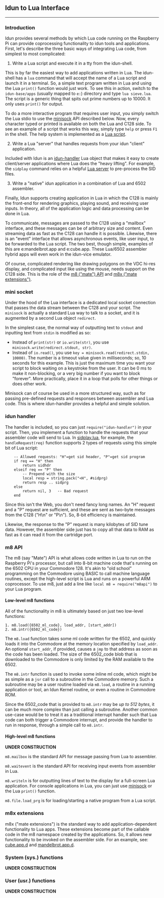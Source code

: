 ## Idun to Lua Interface
---

### Introduction

Idun provides several methods by which Lua code running on the Raspberry Pi can provide coprocessing functionality to idun tools and applications. First, let's describe the three basic ways of integrating Lua code, from simplest to most complicated:

1. Write a Lua script and execute it in a tty from the idun-shell.

This is by far the easiest way to add applications written in Lua. The idun-shell has a `lua` command that will accept the name of a Lua script and launch it in a terminal. So, a simple text program written in Lua and using the Lua `print()` function would just work. To see this in action, switch to the `idun-base/apps` (usually mapped to `e:`) directory and type `lua sieve.lua`. The script is a generic thing that spits out prime numbers up to 10000. It only uses `print()` for output.

To do a more interactive program that requires user input, you simply switch the Lua stdio to use the [minisock](#mini-socket) API described below. Now, every character typed or printed is available on both the Lua and C128 side. To see an example of a script that works this way, simply type `help` or press `F1` in the shell. The help system is implemented as a [Lua script](../cbm/resc/help.lua).

2. Write a Lua "server" that handles requests from your idun "client" application.

Included with Idun is an [idun-handler](#idun-handler) Lua object that makes it easy to create client/server applications where Lua does the "heavy lifting". For example, the `sidplay` command relies on a helpful [Lua server](../cbm/resc/sidplay.lua) to pre-process the SID files. 

3. Write a "native" idun application in a combination of Lua and 6502 assembler.

Finally, Idun supports creating application in Lua in which the C128 is mainly the front-end for rendering graphics, playing sound, and receiving user inputs. In theory, all of the application logic and data processing can be done in Lua. 

To communicate, messages are passed to the C128 using a "mailbox" interface, and these messages can be of arbitrary size and content. Even streaming data as fast as the C128 can handle it is possible. Likewise, there is an "event" interface that allows asynchronous events, like user input, to be forwarded to the Lua script. The two best, though simple, examples of this are e:mandelbrot.app and e:cube.app. These Lua/6502 assembler hybrid apps will even work in the idun-vice emulator.

Of course, complicated rendering like drawing polygons on the VDC hi-res display, and complicated input like using the mouse, needs support on the C128 side. This is the role of the [m8 ("mate") API](#m8-api) and [m8x ("mate extensions")](#m8x-extensions).

### mini socket

Under the hood of the Lua interface is a dedicated local socket connection that passes the data stream between the C128 and your script. The `minisock` is actually a standard Lua way to talk to a socket, and it is augmented by a second Lua object `redirect`.

In the simplest case, the normal way of outputting text to `stdout` and inputting text from `stdin` is modified as so:

- Instead of `print(str)` or `io.write(str)`, you use `minisock.write(redirect.stdout, str)`.
- Instead of `io.read()`, you use `key = minisock.read(redirect.stdin, 10000)`. The number is a timeout value given in milliseconds; so, 10 seconds for this example. This is just the maximum time you want your script to block waiting on a keystroke from the user. It can be 0 ms to make it non-blocking, or a very big number if you want to block "forever". More practically, place it in a loop that polls for other things or does other work.

Minisock can of course be used in a more structured way, such as for passing pre-defined requests and responses between assembler and Lua code. This is where idun-handler provides a helpful and simple solution.

### idun handler

The handler is included, so you can just `require("idun-handler")` in your script. Then, you implement a function to handle the requests that your assembler code will send to Lua. In [sidplay.lua](../cbm/resc/sidplay.lua), for example, the `handleRequest(req)` function supports 2 types of requests using this simple bit of Lua script:

```
	-- Allowed requests: "H"=get sid header, "P"=get sid program
	if req == "H" then
		return sidhdr
	elseif req == "P" then
		-- Prepend with the size
		local resp = string.pack("<H", #sidprg)
		return resp .. sidprg
	else
		return nil, 3  	-- Bad request
	end
```
Since this isn't the Web, you don't need fancy long names. An "H" request and a "P" request are sufficient, and these are sent as two-byte messages from the C128 ("H\n" or "P\n"). So, 8-bit efficiency is maintained.

Likewise, the response to the "P" request is many kilobytes of SID tune data. However, the assembler side just has to copy all that data to RAM as fast as it can read it from the cartridge port.

### m8 API

The m8 (say "Mate") API is what allows code written in Lua to run on the Raspberry Pi's processor, but call into 8-bit machine code that's running on the 6502 CPU in your Commodore 128. It's akin to "old school" programming on the Commodore using BASIC to call machine language routines, except the high-level script is Lua and runs on a powerful ARM coprocessor. To use m8, just add a line like `local m8 = require("m8api")` to your Lua program.

#### Low-level m8 functions

All of the functionality in m8 is ultimately based on just two low-level functions:

```
1. m8.load({6502_ml_code}, load_addr, [start_addr])
2. m8.intr({6502_ml_code})
```

The `m8.load` function takes some ml code written for the 6502, and quickly loads it into the Commodore at the memory location specified by `load_addr`. An optional `start_addr`, if provided, causes a `jmp` to that address as soon as the code has been loaded. The size of the 6502_code blob that is downloaded to the Commodore is only limited by the RAM available to the 6502.

The `m8.intr` function is used to invoke some inline ml code, which might be as simple as a `jsr` call to a subroutine in the Commodore memory. Such a subroutine may be a user routine loaded via `m8.load`, a routine in a running application or tool, an Idun Kernel routine, or even a  routine in Commodore ROM.

Since the 6502_code that is provided to `m8.intr` may be _up to 512 bytes_, it can be much more complex than just calling a subroutine. Another common use-case would be to treat it as a traditional interrupt handler such that Lua code can both trigger a Commodore interrupt, and provide the handler to run in response, through a simple call to `m8.intr`.

#### High-level m8 functions

__UNDER CONSTRUCTION__

`m8.mailbox` is the standard API for message passing from Lua to assembler.

`m8.waitevent` is the standard API for receiving input events from assembler in Lua.

`m8.writeln` is for outputting lines of text to the display for a full-screen Lua application. For console applications in Lua, you can just use [minisock](#minisock) or the Lua `print()` function.

`m8.file.load_prg` is for loading/starting a native program from a Lua script.

### m8x extensions

m8x ("mate extensions") is the standard way to add application-dependent functionality to Lua apps. These extensions become part of the callable code in the m8 namespace created by the applications. So, it allows new functionality to be invoked on the assembler side. For an example, see: [cube.app.d](../samples/cube.app.d/) and [mandelbrot.app.d](../samples/mandelbrot.app.d/).

### System (sys.) functions

__UNDER CONSTRUCTION__

### User (usr.) functions

__UNDER CONSTRUCTION__
